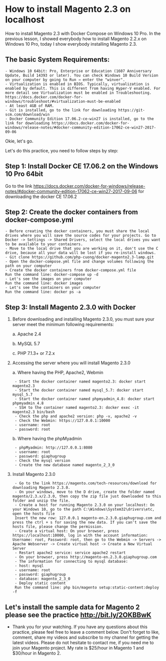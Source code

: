 # How to install Magento 2.3 on localhost
How to install Magento 2.3 with Docker Compose on Windows 10 Pro. In the previous lesson, I showed everybody how to install Magento 2.2.x on Windows 10 Pro, today I show everybody installing Magento 2.3.

## The basic System Requirements:
    - Windows 10 64bit: Pro, Enterprise or Education (1607 Anniversary Update, Build 14393 or later). You can check Windows 10 Build Version on your computer by going to Run → enter the "winver".
    - Virtualization is enabled in BIOS. Typically, virtualization is enabled by default. This is different from having Hyper-V enabled. For more detail see Virtualization must be enabled in Troubleshooting.
    https://docs.docker.com/docker-for-windows/troubleshoot/#virtualization-must-be-enabled
    - At least 4GB of RAM.
    - Git is installed, go to the link for downloading https://git-scm.com/download/win
    - Docker Community Edition 17.06.2-ce-win27 is installed, go to the link for downloading https://docs.docker.com/docker-for-windows/release-notes/#docker-community-edition-17062-ce-win27-2017-09-06

Okie, let's go.

Let's do this practice, you need to follow steps by step:

## Step 1: Install Docker CE 17.06.2 on the Windows 10 Pro 64bit
Go to the link https://docs.docker.com/docker-for-windows/release-notes/#docker-community-edition-17062-ce-win27-2017-09-06 for downloading the docker CE 17.06.2

## Step 2: Create the docker containers from docker-compose.yml
    - Before creating the docker containers, you must share the local drives where you will save the source codes for your projects. Go to Docker -> Settings -> Shared Drivers, select the local drives you want to be available to your containers.
    - Move to the local drive that you are working on it, don't use the C drive, because all your data will be lost if you re-install windows.
    - Git clone https://github.com/php-cuong/docker-magento2.3-lamp.git
    - Open the docker-compose.yml file and change volumes following the path on your computer
    - Create the docker containers from docker-compose.yml file
    Run the command line: docker-compose up -d
    - Let's see the images on your computer
    Run the command line: docker images
    - Let's see the containers on your computer
    Run the command line: docker ps -a

## Step 3: Install Magento 2.3.0 with Docker
1. Before downloading and installing Magento 2.3.0, you must sure your server meet the minimum following requirements:

    a. Apache 2.4
  
    b. MySQL 5.7
  
    c. PHP 7.1.3+ or 7.2.x

2. Accessing the server where you will install Magento 2.3.0

     a. Where having the PHP, Apache2, Webmin
     
        - Start the docker container named magento2.3: docker start magento2.3
        - Start the docker container named mysql_5.7: docker start mysql_5.7
        - Start the docker container named phpmyadmin_4.8: docker start phpmyadmin_4.8
        - SSH to the container named magento2.3: docker exec -it magento2.3 bin/bash
        - Check the php and apache2 version: php -v, apache2 -v
        - Check the Webmin: https://127.0.0.1:10000
        - username: root
        - password: root

     b. Where having the phpMyadmin
  
        - phpMyadmin: http://127.0.0.1:8080
        - username: root
        - password: giaphugroup
        - Check the mysql version
        - Create the new database named magento_2_3_0

3. Install Magento 2.3.0

        - Go to the link https://magento.com/tech-resources/download for downloading Magento 2.3.0.
        - On your windows, move to the D drive, create the folder named magento/2.3.x/2.3.0, then copy the zip file just downloaded to this folder and unzip the file.
        - Create a host for running Magento 2.3.0 on your localhost: On your Windows 10, go to the path C:\Windows\System32\drivers\etc, open the hosts file
        Insert the new row: 127.0.0.1 magento-en.2.3.0.giaphugroup.com and press the ctrl + s for saving the new data. If you can't save the hosts file, please change the permission.
        - Create a virtual host: On your browser, press https://localhost:10000, log in with the account information: Username: root, Password: root, then go to the Webmin -> Servers -> Apache Webserver -> Create virtual host -> Create a New Virtual Server
        - Restart apache2 service: service apache2 restart
        - On your browser, press http://magento-en.2.3.0.giaphugroup.com
        - The information for connecting to mysql database:
        - host: mysql
        - username: root
        - password: giaphugroup
        - database: magento_2_3_0
        - Deploy static content
        Run the command line: php bin/magento setup:static-content:deploy -f

## Let's install the sample data for Magento 2 please see the practice http://bit.ly/2OKBBwK
- Thank you for your watching. If you have any questions about this practice, please feel free to leave a comment below. Don't forget to like, comment, share my videos and subscribe to my channel for getting the latest videos. Please do not hesitate to contact me, if you need me to join your Magento project. My rate is $25/hour in Magento 1 and $30/hour in Magento 2.
